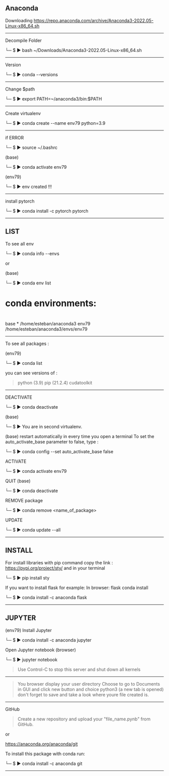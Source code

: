 Anaconda
--------

Downloading
https://repo.anaconda.com/archive/Anaconda3-2022.05-Linux-x86_64.sh

---

Decompile Folder

└─ $ ▶ bash ~/Downloads/Anaconda3-2022.05-Linux-x86_64.sh 

---

Version

└─ $ ▶ conda --versions

---

Change $path

└─ $ ▶ export PATH=~/anaconda3/bin:$PATH

---

Create virtualenv

└─ $ ▶ conda create --name env79 python=3.9

---

if ERROR

└─ $ ▶ source ~/.bashrc

(base)

└─ $ ▶ conda activate env79

(env79)

└─ $ ▶ env created !!!

---

install pytorch

└─ $ ▶ conda install -c pytorch pytorch

---

LIST
----

To see all env

└─ $ ▶ conda info --envs

or

(base)

└─ $ ▶ conda env list

# conda environments:
#
base                  *  /home/esteban/anaconda3
env79                    /home/esteban/anaconda3/envs/env79


---

To see all packages :

(env79)

└─ $ ▶ conda list

you can see versions of : 
> python (3.9)
> pip (21.2.4)
> cudatoolkit

---

DEACTIVATE

└─ $ ▶ conda deactivate

(base)

└─ $ ▶ You are in second virtualenv.

(base) restart automatically in every time you open a terminal
To set the auto_activate_base parameter to false, type :

└─ $ ▶ conda config --set auto_activate_base false

ACTIVATE

└─ $ ▶ conda activate env79

QUIT (base)

└─ $ ▶ conda deactivate

REMOVE package

└─ $ ▶ conda remove <name_of_package>

UPDATE

└─ $ ▶ conda update --all

---

INSTALL
-------

For install libraries with pip command
copy the link : https://pypi.org/project/sty/
and in your terminal

└─ $ ▶ pip install sty


If you want to install flask for example:
In browser: flask conda install

└─ $ ▶ conda install -c anaconda flask

---

JUPYTER
-------

(env79)
Install Jupyter

└─ $ ▶ conda install -c anaconda jupyter

Open Jupyter notebook (browser)

└─ $ ▶ jupyter notebook

> Use Control-C to stop this server and shut down all kernels 

---

> You browser display your user directory
> Choose to go to Documents in GUI
> and click new button and choice python3 (a new tab is opened)
> don't forget to save and take a look where youre file created is.

---

GitHub
> Create a new repository and upload your "file_name.pynb" from GitHub.

or

https://anaconda.org/anaconda/git

To install this package with conda run:

└─ $ ▶ conda install -c anaconda git

---

